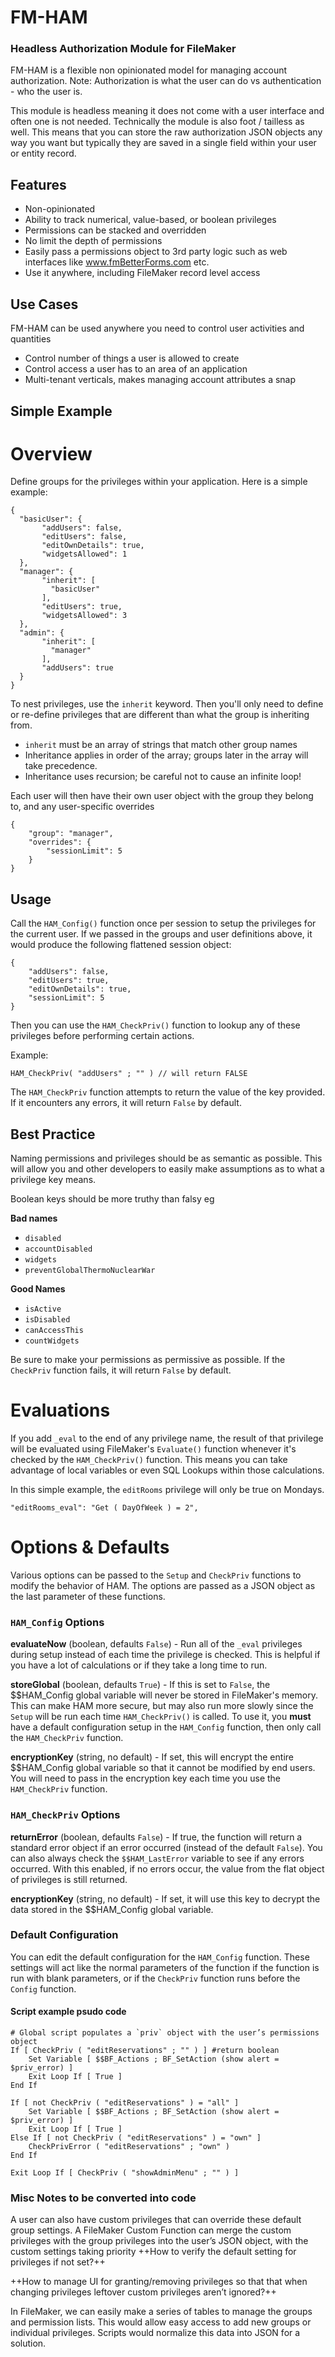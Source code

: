 # FM-HAM
### Headless Authorization Module for FileMaker

FM-HAM is a flexible non opinionated model for managing account authorization. Note: Authorization is what the user can do vs authentication - who the user is.

This module is headless meaning it does not come with a user interface and often one is not needed. Technically the module is also foot / tailless as well. This means that you can store the raw authorization JSON objects any way you want but typically they are saved in a single field within your user or entity record.

## Features
- Non-opinionated
- Ability to track numerical, value-based, or boolean privileges
- Permissions can be stacked and overridden
- No limit the depth of permissions
- Easily pass a permissions object to 3rd party logic such as web interfaces like www.fmBetterForms.com etc.
- Use it anywhere, including FileMaker record level access

## Use Cases
FM-HAM can be used anywhere you need to control user activities and quantities
- Control number of things a user is allowed to create
- Control access a user has to an area of an application
- Multi-tenant verticals, makes managing account attributes a snap

## Simple Example ## 

# Overview
Define groups for the privileges within your application. Here is a simple example:

```
{
  "basicUser": {
       "addUsers": false,
       "editUsers": false,
       "editOwnDetails": true,
       "widgetsAllowed": 1
  },
  "manager": {
       "inherit": [
         "basicUser"
       ],
       "editUsers": true,
       "widgetsAllowed": 3
  },
  "admin": {
       "inherit": [
         "manager"
       ],
       "addUsers": true
  }
}

```

To nest privileges, use the `inherit` keyword. Then you'll only need to define or re-define privileges that are different than what the group is inheriting from.

- `inherit` must be an array of strings that match other group names
- Inheritance applies in order of the array; groups later in the array will take precedence.
- Inheritance uses recursion; be careful not to cause an infinite loop!

Each user will then have their own user object with the group they belong to, and any user-specific overrides

```
{
	"group": "manager",
	"overrides": {
		"sessionLimit": 5
	}
}
```

## Usage

Call the `HAM_Config()` function once per session to setup the privileges for the current user. If we passed in the groups and user definitions above, it would produce the following flattened session object:

```
{
	"addUsers": false,
	"editUsers": true,
	"editOwnDetails": true,
	"sessionLimit": 5
}
```

Then you can use the `HAM_CheckPriv()` function to lookup any of these privileges before performing certain actions.

Example:
```
HAM_CheckPriv( "addUsers" ; "" ) // will return FALSE
```
The `HAM_CheckPriv` function attempts to return the value of the key provided. If it encounters any errors, it will return `False` by default. 

## Best Practice
Naming permissions and privileges should be as semantic as possible. This will allow you and other developers to easily make assumptions as to what a privilege key means.

Boolean keys should be more truthy than falsy eg 

**Bad names**

- `disabled`
- `accountDisabled`
- `widgets`
- `preventGlobalThermoNuclearWar`

**Good Names**

- `isActive`
- `isDisabled`
- `canAccessThis`
- `countWidgets`

Be sure to make your permissions as permissive as possible. If the `CheckPriv` function fails, it will return `False` by default.


# Evaluations

If you add `_eval` to the end of any privilege name, the result of that privilege will be evaluated using FileMaker's `Evaluate()` function whenever it's checked by the `HAM_CheckPriv()` function. This means you can take advantage of local variables or even SQL Lookups within those calculations.

In this simple example, the `editRooms` privilege will only be true on Mondays.
```
"editRooms_eval": "Get ( DayOfWeek ) = 2",
```

# Options & Defaults

Various options can be passed to the `Setup` and `CheckPriv` functions to modify the behavior of HAM. The options are passed as a JSON object as the last parameter of these functions.

### `HAM_Config` Options

**evaluateNow** (boolean, defaults `False`) - Run all of the `_eval` privileges during setup instead of each time the privilege is checked. This is helpful if you have a lot of calculations or if they take a long time to run.

**storeGlobal** (boolean, defaults `True`) - If this is set to `False`, the $$HAM_Config global variable will never be stored in FileMaker's memory. This can make HAM more secure, but may also run more slowly since the `Setup` will be run each time `HAM_CheckPriv()` is called. To use it, you **must** have a default configuration setup in the `HAM_Config` function, then only call the `HAM_CheckPriv` function.

**encryptionKey** (string, no default) - If set, this will encrypt the entire $$HAM_Config global variable so that it cannot be modified by end users. You will need to pass in the encryption key each time you use the `HAM_CheckPriv` function.

### `HAM_CheckPriv` Options

**returnError** (boolean, defaults `False`) - If true, the function will return a standard error object if an error occurred (instead of the default `False`). You can also always check the `$$HAM_LastError` variable to see if any errors occurred. With this enabled, if no errors occur, the value from the flat object of privileges is still returned.

**encryptionKey** (string, no default) - If set, it will use this key to decrypt the data stored in the $$HAM_Config global variable.

### Default Configuration

You can edit the default configuration for the `HAM_Config` function. These settings will act like the normal parameters of the function if the function is run with blank parameters, or if the `CheckPriv` function runs before the `Config` function.


#### Script example psudo code
```
# Global script populates a `priv` object with the user’s permissions object
If [ CheckPriv ( "editReservations" ; "" ) ] #return boolean
	Set Variable [ $$BF_Actions ; BF_SetAction (show alert = $priv_error) ]
	Exit Loop If [ True ]
End If
```



```
If [ not CheckPriv ( "editReservations" ) = "all" ]
	Set Variable [ $$BF_Actions ; BF_SetAction (show alert = $priv_error) ]
	Exit Loop If [ True ]
Else If [ not CheckPriv ( "editReservations" ) = "own" ]
	CheckPrivError ( "editReservations" ; "own" )
End If
​
Exit Loop If [ CheckPriv ( "showAdminMenu" ; "" ) ]

```

### Misc Notes to be converted into code

A user can also have custom privileges that can override these default group settings. A FileMaker Custom Function can merge the custom privileges with the group privileges into the user’s JSON object, with the custom settings taking priority
++How to verify the default setting for privileges if not set?++

++How to manage UI for granting/removing privileges so that that when changing privileges leftover custom privileges aren’t ignored?++

In FileMaker, we can easily make a series of tables to manage the groups and permission lists. This would allow easy access to add new groups or individual privileges. Scripts would normalize this data into JSON for a solution.
